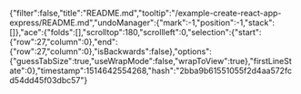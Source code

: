 {"filter":false,"title":"README.md","tooltip":"/example-create-react-app-express/README.md","undoManager":{"mark":-1,"position":-1,"stack":[]},"ace":{"folds":[],"scrolltop":180,"scrollleft":0,"selection":{"start":{"row":27,"column":0},"end":{"row":27,"column":0},"isBackwards":false},"options":{"guessTabSize":true,"useWrapMode":false,"wrapToView":true},"firstLineState":0},"timestamp":1514642554268,"hash":"2bba9b61551055f2d4aa572fcd54dd45f03dbc57"}